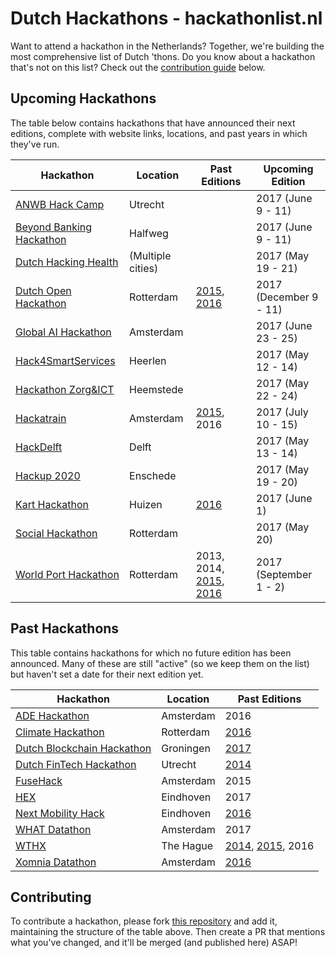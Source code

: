 # Dutch Hackathons - hackathonlist.nl

Want to attend a hackathon in the Netherlands? Together, we're building the most comprehensive list of Dutch 'thons. Do you know about a hackathon that's not on this list? Check out the [contribution guide](#contributing) below.

## Upcoming Hackathons

The table below contains hackathons that have announced their next editions, complete with website links, locations, and past years in which they've run.

| Hackathon | Location | Past Editions | Upcoming Edition |
|---|---|---|---|
| [ANWB Hack Camp](https://www.utrechtinc.nl/anwb-hack-camp/) | Utrecht | | 2017 (June 9 - 11) |
| [Beyond Banking Hackathon](https://beyondbanking.nl/hackathon) | Halfweg | | 2017 (June 9 - 11) |
| [Dutch Hacking Health](http://dutchhackinghealth.nl/) | (Multiple cities) | | 2017 (May 19 - 21) |
| [Dutch Open Hackathon](https://dutchopenhackathon.com) | Rotterdam | [2015](https://dutchopenhackathon.com/winners-2015), [2016](https://dutchopenhackathon.com/winners-2016) | 2017 (December 9 - 11) |
| [Global AI Hackathon](http://ai.hackathon.com/) | Amsterdam | | 2017 (June 23 - 25) |
| [Hack4SmartServices](http://hack4smartservices.com/) | Heerlen | | 2017 (May 12 - 14) |
| [Hackathon Zorg&ICT](https://www.eventbrite.nl/e/tickets-hackathon-zorgict-zorg-op-afstand-33118425101) | Heemstede | | 2017 (May 22 - 24) |
| [Hackatrain](http://hackatrain.nl/) | Amsterdam | [2015](http://nieuws.ns.nl/winnaar-van-1e-hackatrain-ns-op-maat-app/), 2016 | 2017 (July 10 - 15) |
| [HackDelft](http://hackdelft.com) | Delft | | 2017 (May 13 - 14) |
| [Hackup 2020](https://www.speakup.nl/hackathon) | Enschede | | 2017 (May 19 - 20) |
| [Kart Hackathon](https://www.eventbrite.nl/e/tickets-kart-hackathon-chicks-in-it-33389342422) | Huizen | [2016](https://vimeo.com/197173683) | 2017 (June 1) |
| [Social Hackathon](http://socialhackathon.nl) | Rotterdam | | 2017 (May 20) |
| [World Port Hackathon](http://worldporthackathon.com/) | Rotterdam | 2013, 2014, [2015](http://www.worldporthackathon.com/2015/), [2016](http://www.worldporthackathon.com/2016/) | 2017 (September 1 - 2) |

## Past Hackathons

This table contains hackathons for which no future edition has been announced. Many of these are still "active" (so we keep them on the list) but haven't set a date for their next edition yet.

| Hackathon | Location | Past Editions |
|---|---|---|
| [ADE Hackathon](https://www.adehack.com/) | Amsterdam | 2016 |
| [Climate Hackathon](http://climatehackathon.nl/) | Rotterdam | [2016](https://web.archive.org/web/20161226141620/http://climatehackathon.nl/nl/home) |
| [Dutch Blockchain Hackathon](https://blockchainhackathon.eu/) | Groningen | [2017](https://medium.com/bitcoinevangelist/i-was-at-the-biggest-blockchain-hackathon-ever-and-this-is-what-i-learned-73acf55034f2) |
| [Dutch FinTech Hackathon](http://dutchfintechhackathon.nl/) | Utrecht | [2014](http://dutchfintechhackathon.nl/paygel-wint-eerste-dutch-fintech-hackathon/) |
| [FuseHack](http://fusehack.com/) | Amsterdam | 2015 |
| [HEX](http://hackeindhoven.nl) | Eindhoven | 2017 |
| [Next Mobility Hack](http://nextmobilityhack.nl/) | Eindhoven | [2016](http://nextmobilityhack.nl/1178/) |
| [WHAT Datathon](http://what-conference.com/datathon/) | Amsterdam | 2017 |
| [WTHX](https://wthx.org/) | The Hague | [2014](https://wthx.org/#prevEditions), [2015](https://wthx.org/#prevEditions), 2016 |
| [Xomnia Datathon](http://datathon.xomnia.com/) | Amsterdam | [2016](https://web.archive.org/web/20161004233200/http://datathon.xomnia.com/) |

## Contributing

To contribute a hackathon, please fork [this repository](https://github.com/leonoverweel/dutch-hackathons) and add it, maintaining the structure of the table above. Then create a PR that mentions what you've changed, and it'll be merged (and published here) ASAP!
